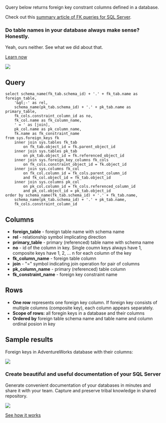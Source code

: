 Query below returns foreign key constrant columns defined in a database.

Check out this [summary article of FK queries for SQL Server](https://dataedo.com/kb/query/sql-server/list-foreign-keys-sql-queries).

### Do table names in your database always make sense? Honestly.

Yeah, ours neither. See what we did about that.

[Learn now](https://dataedo.com/blog/confused-when-trying-to-work-with-databases?cta=kb-query-table-names)

[![](https://dataedo.com/asset/img/markdown/docs/test-article/edca6a29318bb7640068f5c69a5af4ba.png#center)](https://dataedo.com/blog/confused-when-trying-to-work-with-databases?cta=kb-query-table-names)

## Query

```
select schema_name(fk_tab.schema_id) + '.' + fk_tab.name as foreign_table,
    '&gt;-' as rel,
    schema_name(pk_tab.schema_id) + '.' + pk_tab.name as primary_table,
    fk_cols.constraint_column_id as no, 
    fk_col.name as fk_column_name,
    ' = ' as [join],
    pk_col.name as pk_column_name,
    fk.name as fk_constraint_name
from sys.foreign_keys fk
    inner join sys.tables fk_tab
        on fk_tab.object_id = fk.parent_object_id
    inner join sys.tables pk_tab
        on pk_tab.object_id = fk.referenced_object_id
    inner join sys.foreign_key_columns fk_cols
        on fk_cols.constraint_object_id = fk.object_id
    inner join sys.columns fk_col
        on fk_col.column_id = fk_cols.parent_column_id
        and fk_col.object_id = fk_tab.object_id
    inner join sys.columns pk_col
        on pk_col.column_id = fk_cols.referenced_column_id
        and pk_col.object_id = pk_tab.object_id
order by schema_name(fk_tab.schema_id) + '.' + fk_tab.name,
    schema_name(pk_tab.schema_id) + '.' + pk_tab.name, 
    fk_cols.constraint_column_id
```

## Columns

-   **foreign\_table** - foreign table name with schema name
-   **rel** - relationship symbol implicating direction
-   **primary\_table** - primary (referenced) table name with schema name
-   **no** - id of the column in key. Single coumn keys always have 1, composite keys have 1, 2, ... n for each column of the key
-   **fk\_column\_name** - foreign table column
-   **join** - "=" symbol indicating join operation for pair of columns
-   **pk\_column\_name** - primary (referenced) table column
-   **fk\_constraint\_name** - foreign key constraint name

## Rows

-   **One row** represents one foreign key column. If foreign key consists of multiple columns (composite key), each column appears separately.
-   **Scope of rows:** all foregin keys in a database and their columns
-   **Ordered by** foreign table schema name and table name and column ordinal posion in key

## Sample results

Foreign keys in AdventureWorks database with their columns:

![](https://dataedo.com/asset/img/kb/query/sql-server/foreign_key_columns.png)

### Create beautiful and useful documentation of your SQL Server

Generate convenient documentation of your databases in minutes and share it with your team. Capture and preserve tribal knowledge in shared repository.

[![](https://dataedo.com/asset/img/markdown/docs/test-article/30c11fa4b210f11740f56e85ca8bf9c6.gif)](https://demo.dataedo.com/)

[See how it works](https://demo.dataedo.com/)